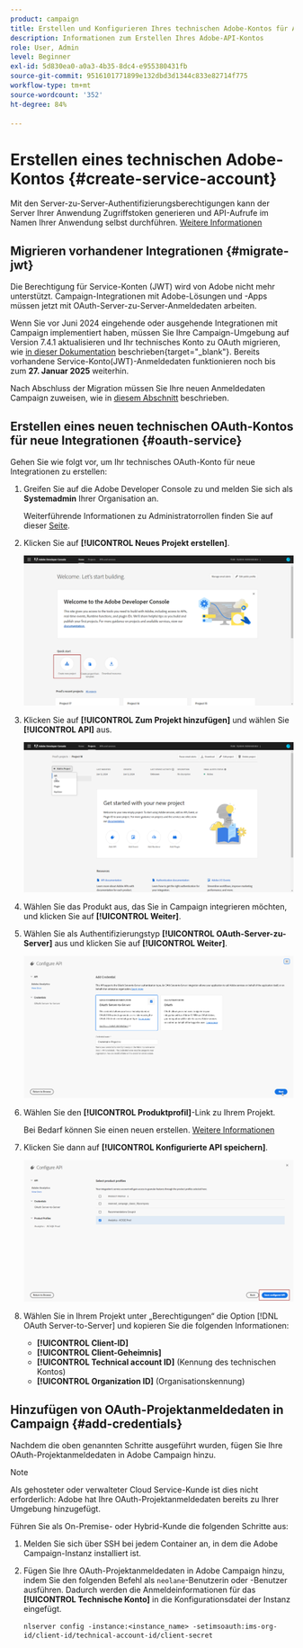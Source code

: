 ```yaml
---
product: campaign
title: Erstellen und Konfigurieren Ihres technischen Adobe-Kontos für APIs
description: Informationen zum Erstellen Ihres Adobe-API-Kontos
role: User, Admin
level: Beginner
exl-id: 5d830ea0-a0a3-4b35-8dc4-e955380431fb
source-git-commit: 9516101771899e132dbd3d1344c833e82714f775
workflow-type: tm+mt
source-wordcount: '352'
ht-degree: 84%

---
```


# Erstellen eines technischen Adobe-Kontos {#create-service-account}

Mit den Server-zu-Server-Authentifizierungsberechtigungen kann der Server Ihrer Anwendung Zugriffstoken generieren und API-Aufrufe im Namen Ihrer Anwendung selbst durchführen. [Weitere Informationen](https://developer.adobe.com/developer-console/docs/guides/authentication/ServerToServerAuthentication/)

## Migrieren vorhandener Integrationen {#migrate-jwt}

Die Berechtigung für Service-Konten (JWT) wird von Adobe nicht mehr unterstützt. Campaign-Integrationen mit Adobe-Lösungen und -Apps müssen jetzt mit OAuth-Server-zu-Server-Anmeldedaten arbeiten.

Wenn Sie vor Juni 2024 eingehende oder ausgehende Integrationen mit Campaign implementiert haben, müssen Sie Ihre Campaign-Umgebung auf Version 7.4.1 aktualisieren und Ihr technisches Konto zu OAuth migrieren, wie [in dieser Dokumentation](https://developer.adobe.com/developer-console/docs/guides/authentication/ServerToServerAuthentication/migration) beschrieben{target="_blank"}. Bereits vorhandene Service-Konto(JWT)-Anmeldedaten funktionieren noch bis zum **27. Januar 2025** weiterhin.

Nach Abschluss der Migration müssen Sie Ihre neuen Anmeldedaten Campaign zuweisen, wie in [diesem Abschnitt](#add-credentials) beschrieben.

## Erstellen eines neuen technischen OAuth-Kontos für neue Integrationen {#oauth-service}

Gehen Sie wie folgt vor, um Ihr technisches OAuth-Konto für neue Integrationen zu erstellen:

1. Greifen Sie auf die Adobe Developer Console zu und melden Sie sich als **Systemadmin** Ihrer Organisation an.

   Weiterführende Informationen zu Administratorrollen finden Sie auf dieser [Seite](https://helpx.adobe.com/de/enterprise/using/admin-roles.html).

1. Klicken Sie auf **[!UICONTROL Neues Projekt erstellen]**.

   ![](assets/api-account-1.png)

1. Klicken Sie auf **[!UICONTROL Zum Projekt hinzufügen]** und wählen Sie **[!UICONTROL API]** aus.

   ![](assets/api-account-2.png)

1. Wählen Sie das Produkt aus, das Sie in Campaign integrieren möchten, und klicken Sie auf **[!UICONTROL Weiter]**.

1. Wählen Sie als Authentifizierungstyp **[!UICONTROL OAuth-Server-zu-Server]** aus und klicken Sie auf **[!UICONTROL Weiter]**.

   ![](assets/api-account-3.png)

1. Wählen Sie den **[!UICONTROL Produktprofil]**-Link zu Ihrem Projekt.

   Bei Bedarf können Sie einen neuen erstellen. [Weitere Informationen](https://helpx.adobe.com/de/enterprise/using/manage-product-profiles.html)

1. Klicken Sie dann auf **[!UICONTROL Konfigurierte API speichern]**.

   ![](assets/api-account-4.png)

1. Wählen Sie in Ihrem Projekt unter „Berechtigungen“ die Option [!DNL OAuth Server-to-Server] und kopieren Sie die folgenden Informationen:

   * **[!UICONTROL Client-ID]**
   * **[!UICONTROL Client-Geheimnis]**
   * **[!UICONTROL Technical account ID]** (Kennung des technischen Kontos)
   * **[!UICONTROL Organization ID]** (Organisationskennung)

## Hinzufügen von OAuth-Projektanmeldedaten in Campaign {#add-credentials}

Nachdem die oben genannten Schritte ausgeführt wurden, fügen Sie Ihre OAuth-Projektanmeldedaten in Adobe Campaign hinzu.

>[!NOTE]
>
>Als gehosteter oder verwalteter Cloud Service-Kunde ist dies nicht erforderlich: Adobe hat Ihre OAuth-Projektanmeldedaten bereits zu Ihrer Umgebung hinzugefügt.
>

Führen Sie als On-Premise- oder Hybrid-Kunde die folgenden Schritte aus:

1. Melden Sie sich über SSH bei jedem Container an, in dem die Adobe Campaign-Instanz installiert ist.

1. Fügen Sie Ihre OAuth-Projektanmeldedaten in Adobe Campaign hinzu, indem Sie den folgenden Befehl als `neolane`-Benutzerin oder -Benutzer ausführen. Dadurch werden die Anmeldeinformationen für das **[!UICONTROL Technische Konto]** in die Konfigurationsdatei der Instanz eingefügt.

   ```
   nlserver config -instance:<instance_name> -setimsoauth:ims-org-id/client-id/technical-account-id/client-secret
   ```
